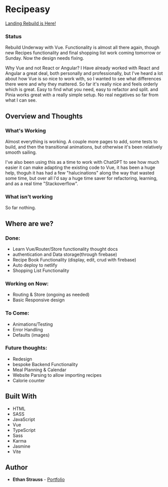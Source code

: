 # Recipeasy

[Landing Rebuild is Here!](https://stupefied-morse-5e1233.netlify.com/)

### Status

Rebuild Underway with Vue. Functionality is almost all there again, though new Recipes functionality and final shopping list work coming tomorrow or Sunday. Now the design needs fixing.

Why Vue and not React or Angular? I Have already worked with React and Angular a great deal, both personally and professionally, but I've heard a lot about how Vue is so nice to work with, so I wanted to see what differences there were and why they mattered. So far it's really nice and feels orderly which is great. Easy to find what you need, easy to refactor and split. and Pinia works great with a really simple setup. No real negatives so far from what I can see.

## Overview and Thoughts

### What's Working

Almost everything is working. A couple more pages to add, some tests to build, and then the transitional animations, but otherwise it's been relatively smooth sailing.

I've also been using this as a time to work with ChatGPT to see how much easier it can make adapting the existing code to Vue, it has been a huge help, thoguh it has had a few "halucinations" along the way that wasted some time, but over all I'd say a huge time saver for refactoring, learning, and as a real time "Stackoverflow".

### What isn't working

So far nothing.

## Where are we?

### Done:

- Learn Vue/Router/Store functionality thought docs
- authentication and Data storage(through firebase)
- Recipe Book Functionality (display, edit, crud with firebase)
- Auto deploy to netlify
- Shopping List Functionality

### Working on Now:

- Routing & Store (ongoing as needed)
- Basic Responsive design

### To Come:

- Animations/Testing
- Error Handling
- Defaults (images)

### Future thoughts:

- Redesign
- bespoke Backend Functionality
- Meal Planning & Calendar
- Website Parsing to allow importing recipes
- Calorie counter

## Built With

- HTML
- SASS
- JavaScript
- Vue
- TypeScript
- Sass
- Karma
- Jasmine
- Vite

## Author

- **Ethan Strauss** - [Portfolio](https://dotethan.github.io)
